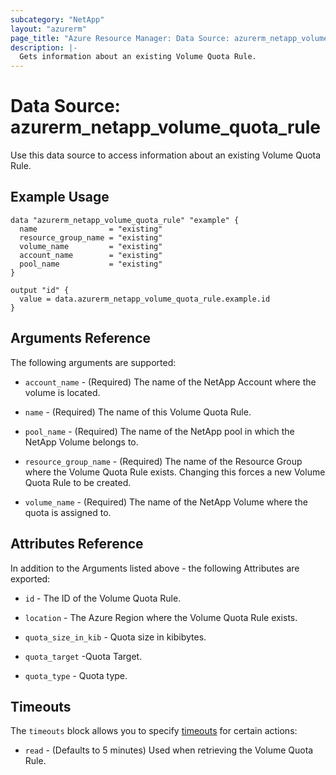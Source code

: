 ```yaml
---
subcategory: "NetApp"
layout: "azurerm"
page_title: "Azure Resource Manager: Data Source: azurerm_netapp_volume_quota_rule"
description: |-
  Gets information about an existing Volume Quota Rule.
---
```


# Data Source: azurerm_netapp_volume_quota_rule

Use this data source to access information about an existing Volume Quota Rule.

## Example Usage

```hcl
data "azurerm_netapp_volume_quota_rule" "example" {
  name                = "existing"
  resource_group_name = "existing"
  volume_name         = "existing"
  account_name        = "existing"
  pool_name           = "existing"
}

output "id" {
  value = data.azurerm_netapp_volume_quota_rule.example.id
}
```

## Arguments Reference

The following arguments are supported:

* `account_name` - (Required) The name of the NetApp Account where the volume is located.

* `name` - (Required) The name of this Volume Quota Rule.

* `pool_name` - (Required) The name of the NetApp pool in which the NetApp Volume belongs to.

* `resource_group_name` - (Required) The name of the Resource Group where the Volume Quota Rule exists. Changing this forces a new Volume Quota Rule to be created.

* `volume_name` - (Required) The name of the NetApp Volume where the quota is assigned to.

## Attributes Reference

In addition to the Arguments listed above - the following Attributes are exported: 

* `id` - The ID of the Volume Quota Rule.

* `location` - The Azure Region where the Volume Quota Rule exists.

* `quota_size_in_kib` - Quota size in kibibytes.

* `quota_target` -Quota Target.

* `quota_type` - Quota type.

## Timeouts

The `timeouts` block allows you to specify [timeouts](https://www.terraform.io/language/resources/syntax#operation-timeouts) for certain actions:

* `read` - (Defaults to 5 minutes) Used when retrieving the Volume Quota Rule.
